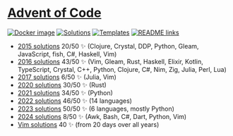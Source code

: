 # [Advent of Code](https://adventofcode.com)

[![Docker image](https://github.com/yogan/advent-of-code/actions/workflows/build-docker-image.yml/badge.svg)](https://github.com/yogan/advent-of-code/actions/workflows/build-docker-image.yml)
[![Solutions](https://github.com/yogan/advent-of-code/actions/workflows/test-solutions.yml/badge.svg)](https://github.com/yogan/advent-of-code/actions/workflows/test-solutions.yml)
[![Templates](https://github.com/yogan/advent-of-code/actions/workflows/test-templates.yml/badge.svg)](https://github.com/yogan/advent-of-code/actions/workflows/test-templates.yml)
[![README links](https://github.com/yogan/advent-of-code/actions/workflows/check-readme-links.yml/badge.svg)](https://github.com/yogan/advent-of-code/actions/workflows/check-readme-links.yml)

* [2015 solutions](2015/README.md) 20/50 ✨ (Clojure, Crystal, DDP, Python, Gleam, JavaScript, fish, C#, Haskell, Vim)
* [2016 solutions](2016/README.md) 43/50 ✨ (Vim, Gleam, Rust, Haskell, Elixir, Kotlin, TypeScript, Crystal, C++, Python, Clojure, C#, Nim, Zig, Julia, Perl, Lua)
* [2017 solutions](2017/README.md) 6/50 ✨ (Julia, Vim)
* [2020 solutions](2020-rust/README.md) 30/50 ✨ (Rust)
* [2021 solutions](2021-python/README.md) 34/50 ✨ (Python)
* [2022 solutions](2022/README.md) 46/50 ✨ (14 languages)
* [2023 solutions](2023/README.md) 50/50 ✨ (6 languages, mostly Python)
* [2024 solutions](2024/README.md) 8/50 ✨ (Awk, Bash, C#, Dart, Python, Vim)
* [Vim solutions](vim/README.md) 40 ✨ (from 20 days over all years)
